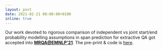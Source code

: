 ```yaml
---
layout: post
date: 2021-02-21 00:00:00+0100
inline: true
---
```

Our work devoted to rigorous comparison of independent vs joint start/end probability modelling assumptions in span prediction for extractive QA got accepted into <a href="https://mrqa.github.io/"><b>MRQA@EMNLP'21</b></a>. The pre-print & code is <a href="https://arxiv.org/abs/2008.12804">here</a>.

